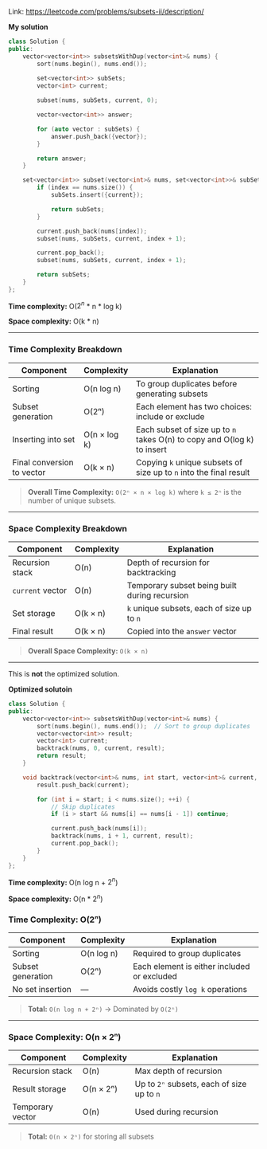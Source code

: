 Link: https://leetcode.com/problems/subsets-ii/description/

**My solution**

```cpp
class Solution {
public:
    vector<vector<int>> subsetsWithDup(vector<int>& nums) {
        sort(nums.begin(), nums.end());
        
        set<vector<int>> subSets;
        vector<int> current;

        subset(nums, subSets, current, 0);

        vector<vector<int>> answer;

        for (auto vector : subSets) {
            answer.push_back({vector});
        }

        return answer;
    }

    set<vector<int>> subset(vector<int>& nums, set<vector<int>>& subSets, vector<int>& current, int index) {
        if (index == nums.size()) {
            subSets.insert({current});

            return subSets;
        }

        current.push_back(nums[index]);
        subset(nums, subSets, current, index + 1);

        current.pop_back();
        subset(nums, subSets, current, index + 1);

        return subSets;
    }
};
```

**Time complexity:** O($2^{n}$ * n * log k)

**Space complexity:** O(k * n)

---

### Time Complexity Breakdown

| **Component**              | **Complexity**       | **Explanation**                                                                 |
|---------------------------|----------------------|---------------------------------------------------------------------------------|
| Sorting                   | O(n log n)           | To group duplicates before generating subsets                                  |
| Subset generation         | O(2ⁿ)                | Each element has two choices: include or exclude                               |
| Inserting into set        | O(n × log k)         | Each subset of size up to `n` takes O(n) to copy and O(log k) to insert        |
| Final conversion to vector| O(k × n)             | Copying `k` unique subsets of size up to `n` into the final result             |

> **Overall Time Complexity:** `O(2ⁿ × n × log k)` where `k ≤ 2ⁿ` is the number of unique subsets.

---

### Space Complexity Breakdown

| **Component**     | **Complexity**   | **Explanation**                                                              |
|------------------|------------------|------------------------------------------------------------------------------|
| Recursion stack  | O(n)             | Depth of recursion for backtracking                                         |
| `current` vector | O(n)             | Temporary subset being built during recursion                               |
| Set storage      | O(k × n)         | `k` unique subsets, each of size up to `n`                                  |
| Final result     | O(k × n)         | Copied into the `answer` vector                                             |

> **Overall Space Complexity:** `O(k × n)`

---

This is **not** the optimized solution.

**Optimized solutoin**

```cpp
class Solution {
public:
    vector<vector<int>> subsetsWithDup(vector<int>& nums) {
        sort(nums.begin(), nums.end());  // Sort to group duplicates
        vector<vector<int>> result;
        vector<int> current;
        backtrack(nums, 0, current, result);
        return result;
    }

    void backtrack(vector<int>& nums, int start, vector<int>& current, vector<vector<int>>& result) {
        result.push_back(current);

        for (int i = start; i < nums.size(); ++i) {
            // Skip duplicates
            if (i > start && nums[i] == nums[i - 1]) continue;

            current.push_back(nums[i]);
            backtrack(nums, i + 1, current, result);
            current.pop_back();
        }
    }
};
```
**Time complexity:** O(n log n + $2^{n}$)

**Space complexity:** O(n * $2^{n}$)

### Time Complexity: **O(2ⁿ)**

| Component             | Complexity | Explanation |
|----------------------|------------|-------------|
| Sorting              | O(n log n) | Required to group duplicates |
| Subset generation    | O(2ⁿ)      | Each element is either included or excluded |
| No set insertion     | —          | Avoids costly `log k` operations |

> **Total:** `O(n log n + 2ⁿ)` → Dominated by `O(2ⁿ)`

---

### Space Complexity: **O(n × 2ⁿ)**

| Component         | Complexity     | Explanation |
|------------------|----------------|-------------|
| Recursion stack  | O(n)           | Max depth of recursion |
| Result storage   | O(n × 2ⁿ)      | Up to `2ⁿ` subsets, each of size up to `n` |
| Temporary vector | O(n)           | Used during recursion |

> **Total:** `O(n × 2ⁿ)` for storing all subsets